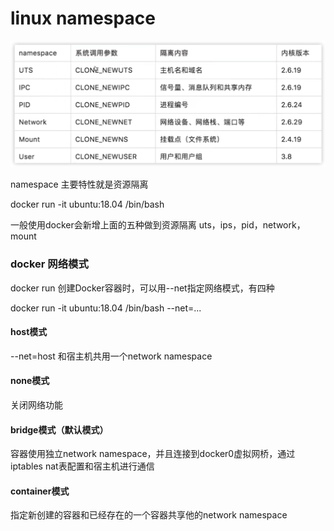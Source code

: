 # linux namespace

![](./../img/image-20220819092737036.png)

namespace 主要特性就是资源隔离

docker run -it ubuntu:18.04 /bin/bash

一般使用docker会新增上面的五种做到资源隔离 uts，ips，pid，network，mount

### docker 网络模式

docker run 创建Docker容器时，可以用--net指定网络模式，有四种

docker run -it ubuntu:18.04 /bin/bash --net=...

#### host模式

--net=host 和宿主机共用一个network namespace

#### none模式

关闭网络功能

#### bridge模式（默认模式）

容器使用独立network namespace，并且连接到docker0虚拟网桥，通过iptables nat表配置和宿主机进行通信

#### container模式

指定新创建的容器和已经存在的一个容器共享他的network namespace